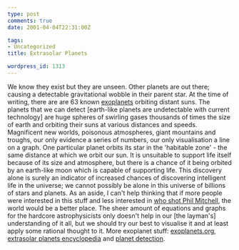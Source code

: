 ```yaml
---
type: post
comments: true
date: 2001-04-04T22:31:00Z

tags:
- Uncategorized
title: Extrasolar Planets

wordpress_id: 1313
---
```


We know they exist but they are unseen. Other planets are out there; causing a detectable gravitational wobble in their parent star. At the time of writing, there are are 63 known [exoplanets](http://www.eso.org/outreach/press-rel/pr-2001/pr-07-01.html) orbiting distant suns. The planets that we can detect [earth-like planets are undetectable with current technology] are huge spheres of swirling gases thousands of times the size of earth and orbiting their suns at various distances and speeds. Magnificent new worlds, poisonous atmospheres, giant mountains and troughs, our only evidence a series of numbers, our only visualisation a line on a graph. One particular planet orbits its star in the 'habitable zone' - the same distance at which we orbit our sun. It is unsuitable to support life itself because of its size and atmosphere, but there is a chance of it being orbited by an earth-like moon which is capable of supporting life. This discovery alone is surely an indicator of increased chances of discovering intelligent life in the universe; we cannot possibly be alone in this universe of billions of stars and planets. As an aside,  I can't help thinking that if more people were interested in this stuff and less interested in [who shot Phil Mitchell](http://www.bbc.co.uk/eastenders/updates/index.shtml), the world would be a better place. The sheer amount of equations and graphs for the hardcore astrophysicists only doesn't help in our [the layman's] understanding of it all, but we should try our best to visualise it and at least apply some rational thought to it.  More exoplanet stuff: [exoplanets.org](http://exoplanets.org/), [extrasolar planets encyclopedia](http://cfa-www.harvard.edu/planets/) and [planet detection](http://isi9.mtwilson.edu/~david/planets.html).
